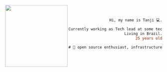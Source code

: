 <img align="left" height="200" src="https://media.giphy.com/media/cKhC19ztzjhL1Bw3wL/giphy.gif"/>

<div align="right">
  
```diff


Hi, my name is Tanji 💻.

Currently working as Tech lead at some tech company
Living in Brazil.
25 years old

# 📖 open source enthusiast, infrastructure, functional, security
```
  
</div>
